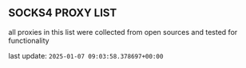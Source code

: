 ## SOCKS4 PROXY LIST

all proxies in this list were collected from open sources and tested for functionality

last update: `2025-01-07 09:03:58.378697+00:00`